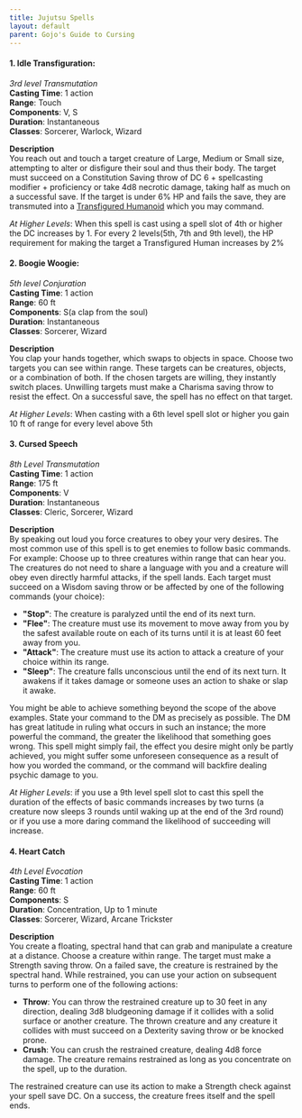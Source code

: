 ```yaml
---
title: Jujutsu Spells
layout: default
parent: Gojo's Guide to Cursing
---
```


#### **1. Idle Transfiguration**:
*3rd level Transmutation*  
**Casting Time**: 1 action  
**Range**: Touch  
**Components**: V, S  
**Duration**: Instantaneous  
**Classes**: Sorcerer, Warlock, Wizard  

**Description**  
You reach out and touch a target creature of Large, Medium or Small size, attempting to alter or disfigure their soul and thus their body. The target must succeed on a Constitution Saving throw of DC 6 + spellcasting modifier + proficiency or take 4d8 necrotic damage, taking half as much on a successful save. If the target is under 6% HP and fails the save, they are transmuted into a [Transfigured Humanoid]({{site.baseurl}}/Gojo's%20Guide%20To%20Cursing/creatures/Transfigured%20Humanoid/) which you may command.

_At Higher Levels_: When this spell is cast using a spell slot of 4th or higher the DC increases by 1. For every 2 levels(5th, 7th and 9th level), the HP requirement for making the target a Transfigured Human increases by 2%

#### **2. Boogie Woogie**:  
*5th level Conjuration*  
**Casting Time**: 1 action  
**Range**: 60 ft  
**Components**: S(a clap from the soul)  
**Duration**: Instantaneous  
**Classes**: Sorcerer, Wizard  

**Description**  
You clap your hands together, which swaps to objects in space. Choose two targets you can see within range. These targets can be creatures, objects, or a combination of both. If the chosen targets are willing, they instantly switch places. Unwilling targets must make a Charisma saving throw to resist the effect. On a successful save, the spell has no effect on that target.

_At Higher Levels_: When casting with a 6th level spell slot or higher you gain 10 ft of range for every level above 5th

#### **3. Cursed Speech**  
_8th Level Transmutation_  
**Casting Time**: 1 action  
**Range**: 175 ft  
**Components**: V  
**Duration**: Instantaneous  
**Classes**: Cleric, Sorcerer, Wizard  

**Description**  
By speaking out loud you force creatures to obey your very desires. The most common use of this spell is to get enemies to follow basic commands. For example: Choose up to three creatures within range that can hear you. The creatures do not need to share a language with you and a creature will obey even directly harmful attacks, if the spell lands. Each target must succeed on a Wisdom saving throw or be affected by one of the following commands (your choice):

- **"Stop"**: The creature is paralyzed until the end of its next turn.
- **"Flee"**: The creature must use its movement to move away from you by the safest available route on each of its turns until it is at least 60 feet away from you.
- **"Attack"**: The creature must use its action to attack a creature of your choice within its range.
- **"Sleep"**: The creature falls unconscious until the end of its next turn. It awakens if it takes damage or someone uses an action to shake or slap it awake.

You might be able to achieve something beyond the scope of the above examples. State your command to the DM as precisely as possible. The DM has great latitude in ruling what occurs in such an instance; the more powerful the command, the greater the likelihood that something goes wrong. This spell might simply fail, the effect you desire might only be partly achieved, you might suffer some unforeseen consequence as a result of how you worded the command, or the command will backfire dealing psychic damage to you.

_At Higher Levels_: if you use a 9th level spell slot to cast this spell the duration of the effects of basic commands increases by two turns (a creature now sleeps 3 rounds until waking up at the end of the 3rd round) or if you use a more daring command the likelihood of succeeding will increase.

#### **4. Heart Catch**  
_4th Level Evocation_  
**Casting Time**: 1 action  
**Range**: 60 ft  
**Components**: S  
**Duration**: Concentration, Up to 1 minute  
**Classes**: Sorcerer, Wizard, Arcane Trickster  

**Description**  
You create a floating, spectral hand that can grab and manipulate a creature at a distance. Choose a creature within range. The target must make a Strength saving throw. On a failed save, the creature is restrained by the spectral hand. While restrained, you can use your action on subsequent turns to perform one of the following actions:

- **Throw**: You can throw the restrained creature up to 30 feet in any direction, dealing 3d8 bludgeoning damage if it collides with a solid surface or another creature. The thrown creature and any creature it collides with must succeed on a Dexterity saving throw or be knocked prone.
- **Crush**: You can crush the restrained creature, dealing 4d8 force damage. The creature remains restrained as long as you concentrate on the spell, up to the duration.


The restrained creature can use its action to make a Strength check against your spell save DC. On a success, the creature frees itself and the spell ends.
